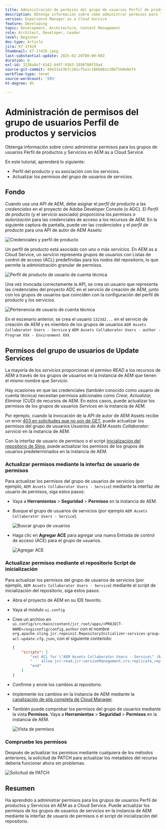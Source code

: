 ```yaml
---
title: Administración de permisos del grupo de usuarios Perfil de productos y servicios
description: Obtenga información sobre cómo administrar permisos para los grupos de usuarios Perfil de productos y Servicios en AEM as a Cloud Service.
version: Experience Manager as a Cloud Service
feature: Developing
topic: Development, Architecture, Content Management
role: Architect, Developer, Leader
level: Beginner
doc-type: Article
jira: KT-17429
thumbnail: KT-17429.jpeg
last-substantial-update: 2025-02-28T00:00:00Z
duration: 0
exl-id: 3230a8e7-6342-4497-9163-1898700f29a4
source-git-commit: 48433a5367c281cf5a1c106b08a1306f1b0e8ef4
workflow-type: tm+mt
source-wordcount: '593'
ht-degree: 0%

---
```


# Administración de permisos del grupo de usuarios Perfil de productos y servicios

Obtenga información sobre cómo administrar permisos para los grupos de usuarios Perfil de productos y Servicios en AEM as a Cloud Service.

En este tutorial, aprenderá lo siguiente:

- Perfil del producto y su asociación con los servicios.
- Actualizar los permisos del grupo de usuarios de servicios.

## Fondo

Cuando usa una API de AEM, debe asignar el _perfil de producto_ a las _credenciales_ en el proyecto de Adobe Developer Console (o ADC). El _Perfil de producto_ (y el servicio asociado) proporciona los _permisos o autorización_ para las credenciales de acceso a los recursos de AEM. En la siguiente captura de pantalla, puede ver las _credenciales_ y el _perfil de producto_ para una API de autor de AEM Assets:

![Credenciales y perfil de producto](../assets/how-to/API-Credentials-Product-Profile.png)

Un perfil de producto está asociado con uno o más _servicios_. En AEM as a Cloud Service, un _servicio_ representa grupos de usuarios con Listas de control de acceso (ACL) predefinidas para los nodos del repositorio, lo que permite la administración granular de permisos.

![Perfil de producto de usuario de cuenta técnica](../assets/s2s/technical-account-user-product-profile.png)

Una vez invocada correctamente la API, se crea un usuario que representa las credenciales del proyecto ADC en el servicio de creación de AEM, junto con los grupos de usuarios que coinciden con la configuración del perfil de producto y los servicios.

![Pertenencia de usuario de cuenta técnica](../assets/s2s/technical-account-user-membership.png)

En el escenario anterior, se crea el usuario `1323d2...` en el servicio de creación de AEM y es miembro de los grupos de usuarios `AEM Assets Collaborator Users - Service` y `AEM Assets Collaborator Users - author - Program XXX - Environment XXX`.

## Permisos del grupo de usuarios de Update Services

La mayoría de los _servicios_ proporcionan el permiso _READ_ a los recursos de AEM a través de los grupos de usuarios en la instancia de AEM que tienen el mismo nombre que _Servicio_.

Hay ocasiones en que las credenciales (también conocido como usuario de cuenta técnica) necesitan permisos adicionales como _Crear, Actualizar, Eliminar_ (CUD) de recursos de AEM. En estos casos, puede actualizar los permisos de los grupos de usuarios _Services_ en la instancia de AEM.

Por ejemplo, cuando la invocación de la API de autor de AEM Assets recibe un error [403 en solicitudes que no son de GET](../use-cases/invoke-api-using-oauth-s2s.md#403-error-for-non-get-requests), puede actualizar los permisos del grupo de usuarios _Usuarios de AEM Assets Collaborator: servicio_ en la instancia de AEM.

Con la interfaz de usuario de permisos o el script [Inicialización del repositorio de Sling](https://sling.apache.org/documentation/bundles/repository-initialization.html), puede actualizar los permisos de los grupos de usuarios predeterminados en la instancia de AEM.

### Actualizar permisos mediante la interfaz de usuario de permisos

Para actualizar los permisos del grupo de usuarios de servicios (por ejemplo, `AEM Assets Collaborator Users - Service`) mediante la interfaz de usuario de permisos, siga estos pasos:

- Vaya a **Herramientas** > **Seguridad** > **Permisos** en la instancia de AEM.

- Busque el grupo de usuarios de servicios (por ejemplo `AEM Assets Collaborator Users - Service`).

  ![Buscar grupo de usuarios](../assets/how-to/search-user-group.png)

- Haga clic en **Agregar ACE** para agregar una nueva Entrada de control de acceso (ACE) para el grupo de usuarios.

  ![Agregar ACE](../assets/how-to/add-ace.png)

### Actualizar permisos mediante el repositorio Script de inicialización

Para actualizar los permisos del grupo de usuarios de servicios (por ejemplo, `AEM Assets Collaborator Users - Service`) mediante el script de inicialización del repositorio, siga estos pasos:

- Abra el proyecto de AEM en su IDE favorito.

- Vaya al módulo `ui.config`

- Cree un archivo en `ui.config/src/main/content/jcr_root/apps/<PROJECT-NAME>/osgiconfig/config.author` con el nombre `org.apache.sling.jcr.repoinit.RepositoryInitializer-services-group-acl-update.cfg.json`, con el siguiente contenido:

  ```json
  {
      "scripts": [
          "set ACL for \"AEM Assets Collaborator Users - Service\" (ACLOptions=ignoreMissingPrincipal)",
          "    allow jcr:read,jcr:versionManagement,crx:replicate,rep:write on /content/dam",
          "end"
      ]
  }
  ```

- Confirme y envíe los cambios al repositorio.

- Implemente los cambios en la instancia de AEM mediante la [canalización de pila completa de Cloud Manager](https://experienceleague.adobe.com/en/docs/experience-manager-cloud-service/content/implementing/using-cloud-manager/cicd-pipelines/introduction-ci-cd-pipelines#full-stack-pipeline).

- También puede comprobar los permisos del grupo de usuarios mediante la vista **Permisos**. Vaya a **Herramientas** > **Seguridad** > **Permisos** en la instancia de AEM.

  ![Vista de permisos](../assets/how-to/permissions-view.png)

### Compruebe los permisos

Después de actualizar los permisos mediante cualquiera de los métodos anteriores, la solicitud de PATCH para actualizar los metadatos del recurso debería funcionar ahora sin problemas.

![Solicitud de PATCH](../assets/how-to/patch-request.png)

## Resumen

Ha aprendido a administrar permisos para los grupos de usuarios Perfil de productos y Servicios en AEM as a Cloud Service. Puede actualizar los permisos de los grupos de usuarios de servicios en la instancia de AEM mediante la interfaz de usuario de permisos o el script de inicialización del repositorio.
